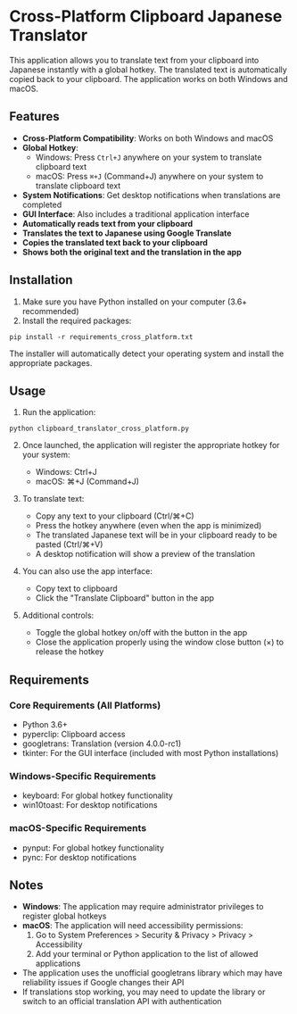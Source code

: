 # Cross-Platform Clipboard Japanese Translator

This application allows you to translate text from your clipboard into Japanese instantly with a global hotkey. The translated text is automatically copied back to your clipboard. The application works on both Windows and macOS.

## Features

- **Cross-Platform Compatibility**: Works on both Windows and macOS
- **Global Hotkey**:
  - Windows: Press `Ctrl+J` anywhere on your system to translate clipboard text
  - macOS: Press `⌘+J` (Command+J) anywhere on your system to translate clipboard text
- **System Notifications**: Get desktop notifications when translations are completed
- **GUI Interface**: Also includes a traditional application interface
- **Automatically reads text from your clipboard**
- **Translates the text to Japanese using Google Translate**
- **Copies the translated text back to your clipboard**
- **Shows both the original text and the translation in the app**

## Installation

1. Make sure you have Python installed on your computer (3.6+ recommended)
2. Install the required packages:

```
pip install -r requirements_cross_platform.txt
```

The installer will automatically detect your operating system and install the appropriate packages.

## Usage

1. Run the application:

```
python clipboard_translator_cross_platform.py
```

2. Once launched, the application will register the appropriate hotkey for your system:
   - Windows: Ctrl+J
   - macOS: ⌘+J (Command+J)

3. To translate text:
   - Copy any text to your clipboard (Ctrl/⌘+C)
   - Press the hotkey anywhere (even when the app is minimized)
   - The translated Japanese text will be in your clipboard ready to be pasted (Ctrl/⌘+V)
   - A desktop notification will show a preview of the translation

4. You can also use the app interface:
   - Copy text to clipboard
   - Click the "Translate Clipboard" button in the app

5. Additional controls:
   - Toggle the global hotkey on/off with the button in the app
   - Close the application properly using the window close button (×) to release the hotkey

## Requirements

### Core Requirements (All Platforms)
- Python 3.6+
- pyperclip: Clipboard access
- googletrans: Translation (version 4.0.0-rc1)
- tkinter: For the GUI interface (included with most Python installations)

### Windows-Specific Requirements
- keyboard: For global hotkey functionality
- win10toast: For desktop notifications

### macOS-Specific Requirements
- pynput: For global hotkey functionality
- pync: For desktop notifications

## Notes

- **Windows**: The application may require administrator privileges to register global hotkeys
- **macOS**: The application will need accessibility permissions:
  1. Go to System Preferences > Security & Privacy > Privacy > Accessibility
  2. Add your terminal or Python application to the list of allowed applications
- The application uses the unofficial googletrans library which may have reliability issues if Google changes their API
- If translations stop working, you may need to update the library or switch to an official translation API with authentication